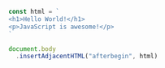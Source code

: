 ```js showLineNumbers {1,4}
const html = `
<h1>Hello World!</h1>
<p>JavaScript is awesome!</p>
`

document.body
  .insertAdjacentHTML("afterbegin", html)
```